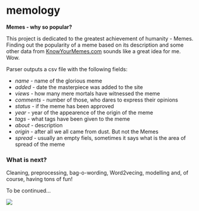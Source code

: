 # memology
**Memes - why so popular?**


This project is dedicated to the greatest achievement of humanity - Memes. Finding out the popularity of a meme based on its description and some other data from [KnowYourMemes.com](KnowYourMemes.com) sounds like a great idea for me. Wow.

Parser outputs a csv file with the following fields:
- *name* - name of the glorious meme
- *added* - date the masterpiece was added to the site
- *views* - how many mere mortals have witnessed the meme
- *comments* - number of those, who dares to express their opinions
- *status* - if the meme has been approved
- *year* - year of the appearence of the origin of the meme
- *tags* - what tags have been given to the meme
- *about* - description
- *origin* - after all we all came from dust. But not the Memes
- *spread* - usually an empty fiels, sometimes it says what is the area of spread of the meme

### What is next?
Cleaning, preprocessing, bag-o-wording, Word2vecing, modelling and, of course, having tons of fun!

To be continued...


![](https://lh3.googleusercontent.com/2lV4Nm6oa9_hY2t-9tBbo3RAuEzcraalogZT0oPDmBqic4tWXliMP_PPWMfG4nnr0vxF=h1264)
